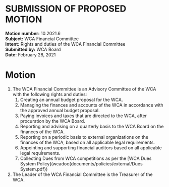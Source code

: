 # SUBMISSION OF PROPOSED MOTION

**Motion number:** 10.2021.6  
**Subject:** WCA Financial Committee  
**Intent:** Rights and duties of the WCA Financial Committee  
**Submitted by:** WCA Board  
**Date:** February 28, 2021  

# Motion

1. The WCA Financial Committee is an Advisory Committee of the WCA with the following rights and duties:
   1. Creating an annual budget proposal for the WCA.
   2. Managing the finances and accounts of the WCA in accordance with the approved annual budget proposal.
   3. Paying invoices and taxes that are directed to the WCA, after procuration by the WCA Board.
   4. Reporting and advising on a quarterly basis to the WCA Board on the finances of the WCA.
   5. Reporting on a periodic basis to external organizations on the finances of the WCA, based on all applicable legal requirements.
   6. Appointing and supporting financial auditors based on all applicable legal requirements.
   7. Collecting Dues from WCA competitions as per the [WCA Dues System Policy](wcadoc{documents/policies/external/Dues System.pdf})
2. The Leader of the WCA Financial Committee is the Treasurer of the WCA.
